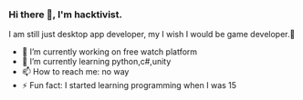 ### Hi there 👋, I'm hacktivist.

I am still just desktop app developer, my I wish I would be game developer.:raised_hands:


- 🔭 I’m currently working on free watch platform
- 🌱 I’m currently learning python,c#,unity
- 📫 How to reach me: no way
- ⚡ Fun fact: I started learning programming when I was 15
